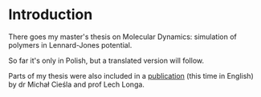 # Introduction #

There goes my master's thesis on Molecular Dynamics: simulation of polymers
in Lennard-Jones potential.

So far it's only in Polish, but a translated version will follow.

Parts of my thesis were also included in a [publication](http://www.actaphys.uj.edu.pl/_old/vol38/pdf/v38p1727.pdf) (this time in English) by dr Michał Cieśla and prof Lech Longa.
